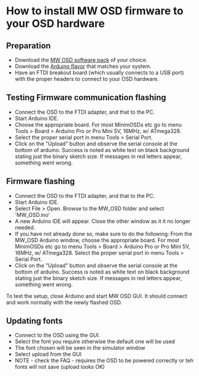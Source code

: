 # How to install MW OSD firmware to your OSD hardware 

## Preparation 
* Download the [MW OSD software pack](https://github.com/ShikOfTheRa/scarab-osd/blob/master/DOCUMENTATION/Downloads.md) of your choice.
* Download the [Arduino flavor](http://arduino.cc/en/Main/Software) that matches your system.
* Have an FTDI breakout board (which usually connects to a USB port) with the proper headers to connect to your OSD hardware.

## Testing Firmware communication flashing 
* Connect the OSD to the FTDI adapter, and that to the PC.
* Start Arduino IDE.
* Choose the appropriate board. For most MinimOSDs etc go to menu Tools > Board > Arduino Pro or Pro Mini 5V, 16MHz, w/ ATmega328.
* Select the proper serial port in menu Tools > Serial Port.
* Click on the "Upload" button and observe the serial console at the bottom of arduino. Success is noted as white text on black background stating just the binary sketch size. If messages in red letters appear, something went wrong.

## Firmware flashing 
* Connect the OSD to the FTDI adapter, and that to the PC.
* Start Arduino IDE.
* Select File > Open.  Browse to the MW_OSD folder and select 'MW_OSD.ino'
* A new Arduino IDE will appear. Close the other window as it it no longer needed.
* If you have not already done so, make sure to do the following:  From the MW_OSD Arduino window, choose the appropriate board. For most MinimOSDs etc go to menu Tools > Board > Arduino Pro or Pro Mini 5V, 16MHz, w/ ATmega328.  Select the proper serial port in menu Tools > Serial Port.
* Click on the "Upload" button and observe the serial console at the bottom of arduino. Success is noted as white text on black background stating just the binary sketch size. If messages in red letters appear, something went wrong.

To test the setup, close Arduino and start MW OSD GUI. It should connect and work normally with the newly flashed OSD.

## Updating fonts 
* Connect to the OSD using the GUI.
* Select the font you require otherwise the default one will be used
* The font chosen will be seen in the simulator window
* Select upload from the GUI
* NOTE - check the FAQ - requires the OSD to be powered correctly or teh fonts will not save (upload looks OK)
